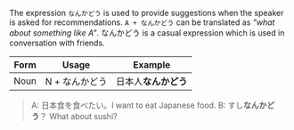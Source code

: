 The expression `なんかどう` is used to provide suggestions when the speaker is asked for recommendations. `A + なんかどう` can be translated as *"what about something like A"*. なんかどう is a casual expression which is used in conversation with friends.

|Form|Usage|Example|
|-|-|-|
|Noun|N + なんかどう|日本人**なんかどう**|

>A: 日本食を食べたい。I want to eat Japanese food.
>B: すし**なんかどう**？ What about sushi?